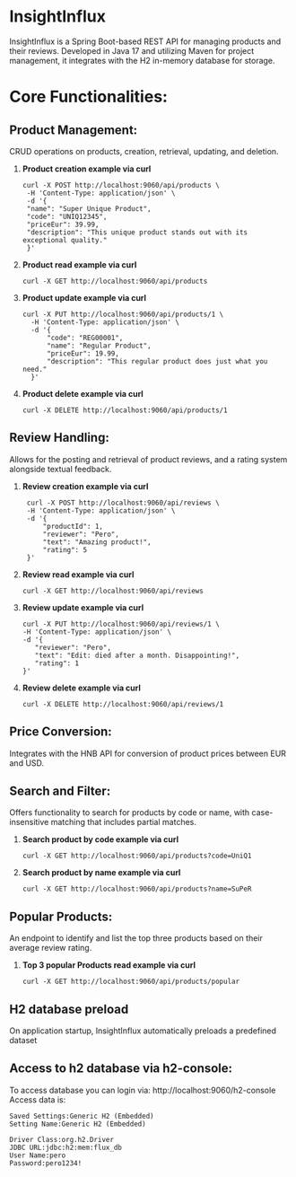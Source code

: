 # InsightInflux
InsightInflux is a Spring Boot-based REST API for managing products and their reviews. Developed in Java 17 and utilizing Maven for project management, it integrates with the H2 in-memory database for storage. 

# Core Functionalities:

## Product Management: 
CRUD operations on products, creation, retrieval, updating, and deletion.

1. **Product creation example via curl**
   ```shell
   curl -X POST http://localhost:9060/api/products \
    -H 'Content-Type: application/json' \
    -d '{
    "name": "Super Unique Product",
    "code": "UNIQ12345",
    "priceEur": 39.99,
    "description": "This unique product stands out with its exceptional quality."
    }'

2. **Product read example via curl**
   ```shell
   curl -X GET http://localhost:9060/api/products

3. **Product update example via curl**
   ```shell
   curl -X PUT http://localhost:9060/api/products/1 \
     -H 'Content-Type: application/json' \
     -d '{
         "code": "REG00001",
         "name": "Regular Product",
         "priceEur": 19.99,
         "description": "This regular product does just what you need."
     }'

4. **Product delete example via curl**
   ```shell
   curl -X DELETE http://localhost:9060/api/products/1

## Review Handling: 
Allows for the posting and retrieval of product reviews, and a rating system alongside textual feedback.

1. **Review creation example via curl**
   ```shell
    curl -X POST http://localhost:9060/api/reviews \
    -H 'Content-Type: application/json' \
    -d '{
        "productId": 1,
        "reviewer": "Pero",
        "text": "Amazing product!",
        "rating": 5
    }'

2. **Review read example via curl**
   ```shell
   curl -X GET http://localhost:9060/api/reviews

3. **Review update example via curl**
   ```shell
   curl -X PUT http://localhost:9060/api/reviews/1 \
   -H 'Content-Type: application/json' \
   -d '{
      "reviewer": "Pero",
      "text": "Edit: died after a month. Disappointing!",
      "rating": 1
   }'

4. **Review delete example via curl**
   ```shell
   curl -X DELETE http://localhost:9060/api/reviews/1

## Price Conversion: 
Integrates with the HNB API for conversion of product prices between EUR and USD.

## Search and Filter: 
Offers functionality to search for products by code or name, with case-insensitive matching that includes partial matches.

1. **Search product by code example via curl**
   ```shell
   curl -X GET http://localhost:9060/api/products?code=UniQ1

2. **Search product by name example via curl**
   ```shell
   curl -X GET http://localhost:9060/api/products?name=SuPeR

## Popular Products: 
An endpoint to identify and list the top three products based on their average review rating.

1. **Top 3 popular Products read example via curl**
   ```shell
   curl -X GET http://localhost:9060/api/products/popular

## H2 database preload
On application startup, InsightInflux automatically preloads a predefined dataset 

## Access to h2 database via h2-console:
To access database you can login via: http://localhost:9060/h2-console
Access data is:
   ```shell
   Saved Settings:Generic H2 (Embedded)
   Setting Name:Generic H2 (Embedded)
   
   Driver Class:org.h2.Driver
   JDBC URL:jdbc:h2:mem:flux_db
   User Name:pero
   Password:pero1234!	

